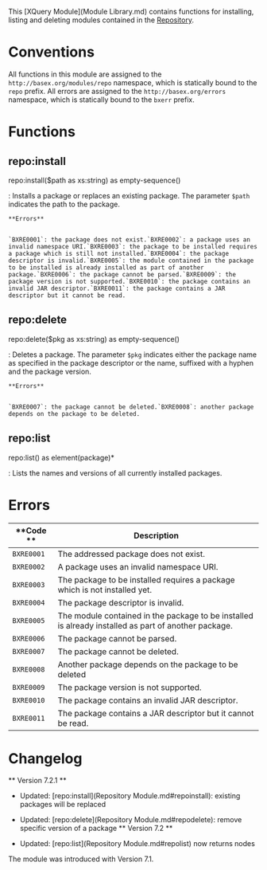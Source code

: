  


 
This [XQuery Module](Module Library.md) contains functions for installing, listing and deleting modules contained in the [Repository](Repository.md). 

 
# Conventions

All functions in this module are assigned to the `http://basex.org/modules/repo` namespace, which is statically bound to the `repo` prefix. All errors are assigned to the `http://basex.org/errors` namespace, which is statically bound to the `bxerr` prefix. 

 
# Functions

## repo:install

repo:install($path as xs:string) as empty-sequence()

:   Installs a package or replaces an existing package. The parameter `$path` indicates the path to the package. 

    **Errors**


    `BXRE0001`: the package does not exist.`BXRE0002`: a package uses an invalid namespace URI.`BXRE0003`: the package to be installed requires a package which is still not installed.`BXRE0004`: the package descriptor is invalid.`BXRE0005`: the module contained in the package to be installed is already installed as part of another package.`BXRE0006`: the package cannot be parsed.`BXRE0009`: the package version is not supported.`BXRE0010`: the package contains an invalid JAR descriptor.`BXRE0011`: the package contains a JAR descriptor but it cannot be read. 


## repo:delete

repo:delete($pkg as xs:string) as empty-sequence()

:   Deletes a package. The parameter `$pkg` indicates either the package name as specified in the package descriptor or the name, suffixed with a hyphen and the package version. 

    **Errors**


    `BXRE0007`: the package cannot be deleted.`BXRE0008`: another package depends on the package to be deleted. 


## repo:list

repo:list() as element(package)*

:   Lists the names and versions of all currently installed packages. 

 
# Errors

**Code ** | Description 
--------- | ------------
`BXRE0001` | The addressed package does not exist. 
`BXRE0002` | A package uses an invalid namespace URI. 
`BXRE0003` | The package to be installed requires a package which is not installed yet. 
`BXRE0004` | The package descriptor is invalid. 
`BXRE0005` | The module contained in the package to be installed is already installed as part of another package. 
`BXRE0006` | The package cannot be parsed. 
`BXRE0007` | The package cannot be deleted. 
`BXRE0008` | Another package depends on the package to be deleted 
`BXRE0009` | The package version is not supported. 
`BXRE0010` | The package contains an invalid JAR descriptor. 
`BXRE0011` | The package contains a JAR descriptor but it cannot be read. 
 
# Changelog
** Version 7.2.1 **

 * Updated: [repo:install](Repository Module.md#repoinstall): existing packages will be replaced 
 * Updated: [repo:delete](Repository Module.md#repodelete): remove specific version of a package 
** Version 7.2 **

 * Updated: [repo:list](Repository Module.md#repolist) now returns nodes 

The module was introduced with Version 7.1. 


